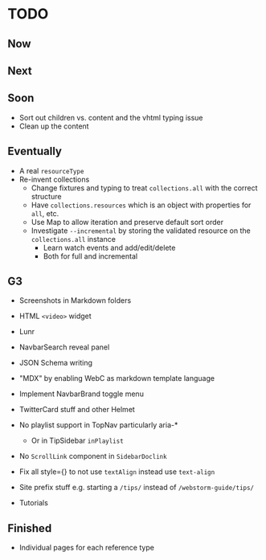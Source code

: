 # TODO

## Now

## Next

## Soon

- Sort out children vs. content and the vhtml typing issue
- Clean up the content

## Eventually

- A real `resourceType`
- Re-invent collections
  - Change fixtures and typing to treat `collections.all` with the correct structure
  - Have `collections.resources` which is an object with properties for `all`, etc.
  - Use Map to allow iteration and preserve default sort order
  - Investigate `--incremental` by storing the validated resource on the `collections.all` instance
    - Learn watch events and add/edit/delete
    - Both for full and incremental

## G3

- Screenshots in Markdown folders
- HTML `<video>` widget

- Lunr
- NavbarSearch reveal panel
- JSON Schema writing

- "MDX" by enabling WebC as markdown template language
- Implement NavbarBrand toggle menu
- TwitterCard stuff and other Helmet
- No playlist support in TopNav particularly aria-*
  - Or in TipSidebar `inPlaylist`
- No `ScrollLink` component in `SidebarDoclink`
- Fix all style={} to not use `textAlign` instead use `text-align`
- Site prefix stuff e.g. starting a `/tips/` instead of `/webstorm-guide/tips/`
- Tutorials

## Finished

- Individual pages for each reference type
